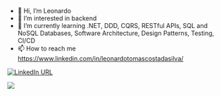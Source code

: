 - 👋 Hi, I’m Leonardo
- 👀 I’m interested in backend
- 🌱 I’m currently learning  .NET, DDD, CQRS, RESTful APIs, SQL and NoSQL Databases, Software Architecture, Design Patterns, Testing, CI/CD
- 📫 How to reach me https://www.linkedin.com/in/leonardotomascostadasilva/

[![LinkedIn URL](https://img.shields.io/badge/LinkedIn-Connect-blue?logo=linkedin&style=for-the-badge)](https://www.linkedin.com/in/leonardotomascostadasilva)

<a href="https://github.com/leonardotomascostadasilva">
  <img src="https://github-readme-stats.vercel.app/api?username=leonardotomascostadasilva&count_private=true&show_icons=true&hide=stars" />
</a>

